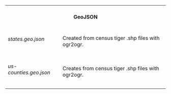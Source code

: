 

<table>
  <tr>
    <th colspan=2><h4> GeoJSON </h4></th>
  </tr>
  <tr>
    <td> <h6> states.geo.json</h6></td>
    <td> Created from census tiger .shp files with ogr2ogr.</td>
  </tr>
  <tr>
    <td> <h6> us-counties.geo.json</h6></td>
    <td> Creates from census tiger .shp files with ogr2ogr. </td>
  </tr>
</table>
